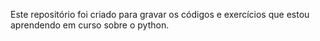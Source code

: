 Este repositório foi criado para gravar os códigos e exercícios que estou aprendendo em curso sobre o python.
